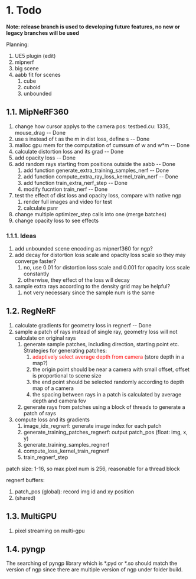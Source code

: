 # 1. Todo
**Note: release branch is used to developing future features, no new or legacy branches will be used**

Planning:
1. UE5 plugin (edit)
2. mipnerf
3. big scene
4. aabb fit for scenes
   1. cube
   2. cuboid
   3. unbounded
## 1.1. MipNeRF360
1. change how cursor applys to the camera pos: testbed.cu: 1335, mouse_drag -- Done
2. use s instead of t as the m in dist loss, define s -- Done
3. malloc gpu mem for the computation of cumsum of w and w*m -- Done
4. calculate distortion loss and its grad -- Done
5. add opacity loss -- Done
6. add random rays starting from positions outside the aabb -- Done
   1. add function generate_extra_training_samples_nerf -- Done
   2. add function compute_extra_ray_loss_kernel_train_nerf -- Done
   3. add function train_extra_nerf_step -- Done
   4. modify fucntion train_nerf -- Done
7. test the effect of dist loss and opacity loss, compare with native ngp
   1. render full images and video for test
   2. calculate psnr
8. change multiple optimizer_step calls into one (merge batches)
9. change opacity loss to see effects

### 1.1.1. Ideas
1. add unbounded scene encoding as mipnerf360 for ngp?
2. add decay for distortion loss scale and opacity loss scale so they may converge faster?
   1. no, use 0.01 for distortion loss scale and 0.001 for opacity loss scale constantly
   2. otherwise, they effect of the loss will decay
3. sample extra rays according to the density grid may be helpful?
   1. not very necessary since the sample num is the same

## 1.2. RegNeRF
1. calculate gradients for geometry loss in regnerf -- Done
2. sample a patch of rays instead of single ray, geometry loss will not calculate on original rays
   1. generate sample patches, including direction, starting point etc. Strategies for generating patches:
      1. <font color=red>adaptively select average depth from camera</font> (store depth in a map?)
      2. the origin point should be near a camera with small offset, offset is proportional to scene size
      3. the end point should be selected randomly according to depth map of a camera
      4. the spacing between rays in a patch is calculated by average depth and camera fov
   2. generate rays from patches using a block of threads to generate a patch of rays
3. compute loss and its gradients
   1. image_idx_regnerf: generate image index for each patch
   2. generate_training_patches_regnerf: output patch_pos (float: img, x, y)
   3. generate_training_samples_regnerf
   4. compute_loss_kernel_train_regnerf
   5. train_regnerf_step

patch size: 1-16, so max pixel num is 256, reasonable for a thread block

regnerf buffers:
1. patch_pos (global): record img id and xy position
2. (shared)

## 1.3. MultiGPU
1. pixel streaming on multi-gpu

## 1.4. pyngp
The searching of pyngp library which is *.pyd or *.so should match the version of ngp since there are multiple version of ngp under folder build.